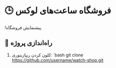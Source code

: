 # 🕒 فروشگاه ساعت‌های لوکس 
 
!پیشنمایش فروشگاه 
 
## 🚀 راه‌اندازی پروژه 
 
1. کلون کردن ریپازیتوری: 
`bash 
git clone https://github.com/username/watch-shop.git